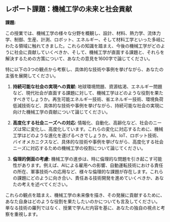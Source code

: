 ## レポート課題：機械工学の未来と社会貢献

**課題:**

この授業では、機械工学の様々な分野を概観し、設計、材料、熱力学、流体力学、制御、生産、計測、ロボット、エネルギー、そして材料工学といった多岐にわたる領域に触れてきました。これらの知識を踏まえ、今後の機械工学がどのように社会に貢献していくべきか、そして、機械工学が直面する課題と、それらを解決するための方策について、あなたの意見を1600字で論じてください。

特に以下の3つの観点から考察し、具体的な技術や事例を挙げながら、あなたの主張を展開してください。

1. **持続可能な社会の実現への貢献:**  地球環境問題、資源枯渇、エネルギー問題など、現代社会が直面する課題に対して、機械工学はどのような役割を果たすべきでしょうか。再生可能エネルギー技術、省エネルギー技術、環境負荷低減技術など、具体的な技術や事例を挙げながら、持続可能な社会の実現に向けた機械工学の貢献について論じてください。


2. **高度化する社会ニーズへの対応:**  情報化、自動化、高齢化など、社会のニーズは常に変化し、高度化しています。これらの変化に対応するために、機械工学はどのような進化を遂げるべきでしょうか。AI、IoT、ロボット技術、バイオメカニクスなど、具体的な技術や事例を挙げながら、高度化する社会ニーズに対応するための機械工学の役割について論じてください。


3. **倫理的側面の考慮:**  機械工学の進歩は、時に倫理的な問題を引き起こす可能性があります。例えば、AIによる雇用への影響、自動運転技術における責任の所在、軍事技術への応用など、様々な倫理的な課題が存在します。これらの課題にどのように向き合い、責任ある技術開発を進めていくべきか、あなたの考えを述べてください。


これらの観点を踏まえ、機械工学の未来像を描き、その発展に貢献するために、あなた自身はどのような役割を果たしたいのかについても言及してください。  単なる技術の羅列ではなく、授業で学んだ内容を基に、あなたの独自の視点と考察を重視します。
